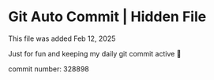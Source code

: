 # Git Auto Commit | Hidden File

This file was added Feb 12, 2025

Just for fun and keeping my daily git commit active 🤪

commit number: 328898
